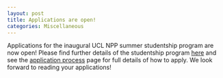 ```yaml
---
layout: post
title: Applications are open!
categories: Miscellaneous
---
```


Applications for the inaugural UCL NPP summer studentship program are now open! Please find further details of the studentship program [here](https://ucl-npp-studentship.github.io/about/) and see the [application process](https://ucl-npp-studentship.github.io/apply/) page for full details of how to apply. We look forward to reading your applications!

